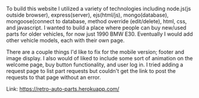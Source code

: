 To build this website I utilized a variety of technologies including node.js(js outside browser), express(server), ejs(html/js), mongo(database), mongoose(connect to database, method override (edit/delete), html, css, and javascript. I wanted to build a place where people can buy new/used parts for older vehicles, for now just 1990 BMW E30. Eventually I would add other vehicle models, each with their own page.

There are a couple things I'd like to fix for the mobile version; footer and image display. I also would of liked to include some sort of animation on the welcome page, buy button functionality, and user log in. I tried adding a request page to list part requests but couldn't get the link to post the requests to that page without an error.


Link: https://retro-auto-parts.herokuapp.com/
